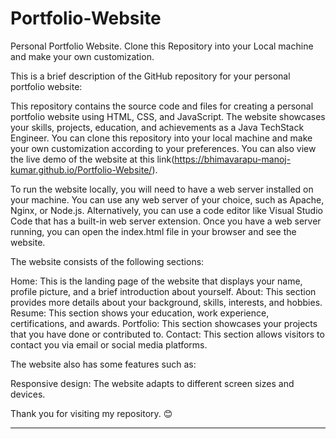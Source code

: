 # Portfolio-Website
Personal Portfolio Website. Clone this Repository into your Local machine and make your own customization.

This is a brief description of the GitHub repository for your personal portfolio website:

This repository contains the source code and files for creating a personal portfolio website using HTML, CSS, and JavaScript. The website showcases your skills, projects, education, and achievements as a Java TechStack Engineer. You can clone this repository into your local machine and make your own customization according to your preferences. You can also view the live demo of the website at this link(https://bhimavarapu-manoj-kumar.github.io/Portfolio-Website/).

To run the website locally, you will need to have a web server installed on your machine. You can use any web server of your choice, such as Apache, Nginx, or Node.js. Alternatively, you can use a code editor like Visual Studio Code that has a built-in web server extension. Once you have a web server running, you can open the index.html file in your browser and see the website.

The website consists of the following sections:

Home: This is the landing page of the website that displays your name, profile picture, and a brief introduction about yourself.
About: This section provides more details about your background, skills, interests, and hobbies.
Resume: This section shows your education, work experience, certifications, and awards.
Portfolio: This section showcases your projects that you have done or contributed to.
Contact: This section allows visitors to contact you via email or social media platforms.

The website also has some features such as:

Responsive design: The website adapts to different screen sizes and devices.

Thank you for visiting my repository. 😊

--------------------------------------------------------------------------------------------------------------------------------------------------------------------------------------------------------------------
